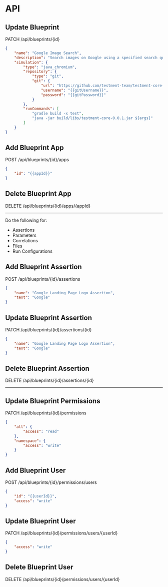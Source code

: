 # API

## Update Blueprint

PATCH /api/blueprints/{id}

```json
{
    "name": "Google Image Search",
    "description": "Search images on Google using a specified search query",
    "simulation": {
        "type": "java_chromium",
        "repository": {
            "type": "git",
            "git": {
                "url": "https://github.com/testment-team/testment-core-java",
                "username": "{{gitUsername}}",
                "password": "{{gitPassword}}"
            }
        },
        "runCommands": [
            "gradle build -x test",
            "java -jar build/libs/testment-core-0.0.1.jar ${args}"
        ]
    }
}
```

## Add Blueprint App

POST /api/blueprints/{id}/apps

```json
{
    "id": "{{appId}}"
}
```

## Delete Blueprint App

DELETE /api/blueprints/{id}/apps/{appId}

---

Do the following for:
- Assertions
- Parameters
- Correlations
- Files
- Run Configurations

## Add Blueprint Assertion

POST /api/blueprints/{id}/assertions

```json
{
    "name": "Google Landing Page Logo Assertion",
    "text": "Google"
}
```

## Update Blueprint Assertion

PATCH /api/blueprints/{id}/assertions/{id}

```json
{
    "name": "Google Landing Page Logo Assertion",
    "text": "Google"
}
```

## Delete Blueprint Assertion

DELETE /api/blueprints/{id}/assertions/{id}

---

## Update Blueprint Permissions

PATCH /api/blueprints/{id}/permissions

```json
{
    "all": {
        "access": "read"
    },
    "namespace": {
        "access": "write"
    }
}
```

## Add Blueprint User

POST /api/blueprints/{id}/permissions/users

```json
{
    "id": "{{userId}}",
    "access": "write"
}
```

## Update Blueprint User

PATCH /api/blueprints/{id}/permissions/users/{userId}

```json
{
    "access": "write"
}
```

## Delete Blueprint User

DELETE /api/blueprints/{id}/permissions/users/{userId}
